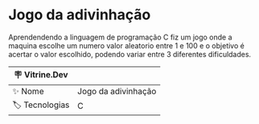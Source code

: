 # Jogo da adivinhação

Aprendendendo a linguagem de programação C fiz um jogo onde a maquina escolhe um numero valor aleatorio entre 1 e 100 e o objetivo é acertar o valor escolhido, podendo variar entre 3 diferentes dificuldades.

| :placard: Vitrine.Dev |     |
| -------------  | --- |
| :sparkles: Nome        | Jogo da adivinhação
| :label: Tecnologias | C
